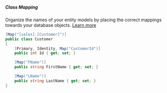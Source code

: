 <h5 class="center code-title">Class Mapping</h5>

Organize the names of your entity models by placing the correct mappings towards your database objects. [Learn more](/feature/classmapping)

```csharp
[Map("[sales].[Customer]")]
public class Customer
{
    [Primary, Identity, Map("CustomerId")]
    public int Id { get; set; }

    [Map("FName")]
    public string FirstName { get; set; }

    [Map("LName")]
    public string LastName { get; set; }
}
```